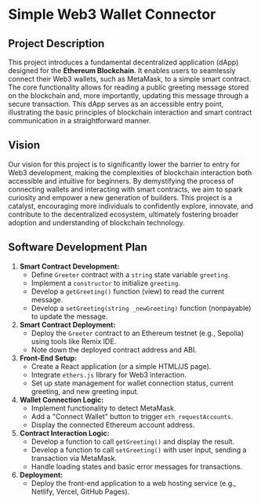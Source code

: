 # Simple Web3 Wallet Connector

## Project Description

This project introduces a fundamental decentralized application (dApp) designed for the **Ethereum Blockchain**. It enables users to seamlessly connect their Web3 wallets, such as MetaMask, to a simple smart contract. The core functionality allows for reading a public greeting message stored on the blockchain and, more importantly, updating this message through a secure transaction. This dApp serves as an accessible entry point, illustrating the basic principles of blockchain interaction and smart contract communication in a straightforward manner.

## Vision

Our vision for this project is to significantly lower the barrier to entry for Web3 development, making the complexities of blockchain interaction both accessible and intuitive for beginners. By demystifying the process of connecting wallets and interacting with smart contracts, we aim to spark curiosity and empower a new generation of builders. This project is a catalyst, encouraging more individuals to confidently explore, innovate, and contribute to the decentralized ecosystem, ultimately fostering broader adoption and understanding of blockchain technology.

## Software Development Plan

1.  **Smart Contract Development:**
    * Define `Greeter` contract with a `string` state variable `greeting`.
    * Implement a `constructor` to initialize `greeting`.
    * Develop a `getGreeting()` function (view) to read the current message.
    * Develop a `setGreeting(string _newGreeting)` function (nonpayable) to update the message.
2.  **Smart Contract Deployment:**
    * Deploy the `Greeter` contract to an Ethereum testnet (e.g., Sepolia) using tools like Remix IDE.
    * Note down the deployed contract address and ABI.
3.  **Front-End Setup:**
    * Create a React application (or a simple HTML/JS page).
    * Integrate `ethers.js` library for Web3 interaction.
    * Set up state management for wallet connection status, current greeting, and new greeting input.
4.  **Wallet Connection Logic:**
    * Implement functionality to detect MetaMask.
    * Add a "Connect Wallet" button to trigger `eth_requestAccounts`.
    * Display the connected Ethereum account address.
5.  **Contract Interaction Logic:**
    * Develop a function to call `getGreeting()` and display the result.
    * Develop a function to call `setGreeting()` with user input, sending a transaction via MetaMask.
    * Handle loading states and basic error messages for transactions.
6.  **Deployment:**
    * Deploy the front-end application to a web hosting service (e.g., Netlify, Vercel, GitHub Pages).
